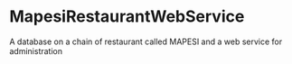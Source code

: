 # MapesiRestaurantWebService
A database on a chain of restaurant called MAPESI and a web service for administration
